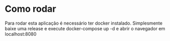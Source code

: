 # Como rodar
Para rodar esta aplicação é necessário ter docker instalado. Simplesmente baixe uma release
e execute docker-compose up -d e abrir o navegador em localhost:8080


